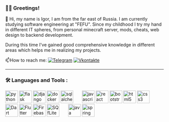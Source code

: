 ### 🙋‍♂️ Greetings!
🚀 Hi, my name is Igor, I am from the far east of Russia. I am currently studying software engineering at "FEFU". Since my childhood I try my hand in different IT spheres, from personal minecraft server, mods, cheats, web design to backend development.
   
During this time I've gained good comprehensive knowledge in different areas which helps me in realizing my projects.
   
:mailbox:How to reach me: 
[![Telegram](https://img.shields.io/badge/Telegram-blue?style=flat&logo=telegram&logoColor=white)](https://t.me/igkams)
[![Vkontakte](https://img.shields.io/badge/-Vkontakte-gray?style=flat&logo=vk&logoColor=white)](https://VK.COM/IGKAM) 


---

### :hammer_and_wrench: Languages and Tools :

<div>
  <img src="https://cdn.jsdelivr.net/gh/devicons/devicon/icons/python/python-original.svg" title="python" **alt="python" width="40" height="40"/>
  <img src="https://cdn.jsdelivr.net/gh/devicons/devicon/icons/flask/flask-original.svg" title="flask" **alt="flask" width="40" height="40"/>
  <img src="https://cdn.jsdelivr.net/gh/devicons/devicon/icons/django/django-plain.svg" title="django" **alt="django" width="40" height="40"/>
  <img src="https://cdn.jsdelivr.net/gh/devicons/devicon/icons/docker/docker-original.svg" title="docker" **alt="docker" height="40"/>
  <img src="https://cdn.jsdelivr.net/gh/devicons/devicon/icons/sqlalchemy/sqlalchemy-original.svg" title="sqlalchemy" **alt="sqlalchemy" width="40" height="40"/>
  <img width="20"/>
  <img src="https://cdn.jsdelivr.net/gh/devicons/devicon/icons/javascript/javascript-original.svg" title="javascript" **alt="javascript" height="40"/>
  <img src="https://cdn.jsdelivr.net/gh/devicons/devicon/icons/react/react-original.svg" title="react" **alt="react" height="40"/>
  <img src="https://cdn.jsdelivr.net/gh/devicons/devicon/icons/bootstrap/bootstrap-original.svg" title="bootstrap" **alt="bootstrap" height="40"/>
  <img src="https://cdn.jsdelivr.net/gh/devicons/devicon/icons/html5/html5-original.svg" title="html5" **alt="html5" height="40"/>
  <img src="https://cdn.jsdelivr.net/gh/devicons/devicon/icons/css3/css3-original.svg" title="css3" **alt="css3" height="40"/>
   <img width="20"/>
  <img src="https://cdn.jsdelivr.net/gh/devicons/devicon/icons/dart/dart-original.svg" title="Dart" **alt="Dart" width="40" height="40"/>  
  <img src="https://cdn.jsdelivr.net/gh/devicons/devicon/icons/flutter/flutter-original.svg" title="Flutter" **alt="Flutter" width="40" height="40"/>
  <img src="https://cdn.jsdelivr.net/gh/devicons/devicon/icons/firebase/firebase-plain.svg" title="Firebase" **alt="Firebase" width="40" height="40"/>
  <img src="https://cdn.jsdelivr.net/gh/devicons/devicon/icons/sqlite/sqlite-original.svg" title="SQfLite" **alt="SQfLite" height="40"/>
  <img width="20"/>
  <img src="https://cdn.jsdelivr.net/gh/devicons/devicon/icons/java/java-original.svg" title="java" **alt="java" width="40" height="40"/>
  <img src="https://cdn.jsdelivr.net/gh/devicons/devicon/icons/spring/spring-original.svg" title="spring" **alt="spring" width="40" height="40"/>
  
</div>
